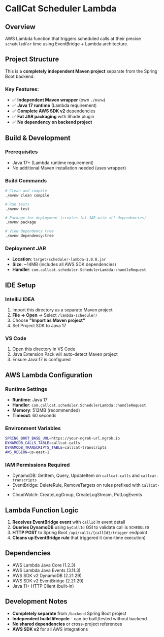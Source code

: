 # CallCat Scheduler Lambda

## Overview
AWS Lambda function that triggers scheduled calls at their precise `scheduledFor` time using EventBridge + Lambda architecture.

## Project Structure
This is a **completely independent Maven project** separate from the Spring Boot backend.

### Key Features:
- ✅ **Independent Maven wrapper** (own `./mvnw`)
- ✅ **Java 17 runtime** (Lambda requirement)
- ✅ **Complete AWS SDK v2** dependencies
- ✅ **Fat JAR packaging** with Shade plugin
- ✅ **No dependency on backend project**

## Build & Development

### Prerequisites
- Java 17+ (Lambda runtime requirement)
- No additional Maven installation needed (uses wrapper)

### Build Commands
```bash
# Clean and compile
./mvnw clean compile

# Run tests
./mvnw test

# Package for deployment (creates fat JAR with all dependencies)
./mvnw package

# View dependency tree
./mvnw dependency:tree
```

### Deployment JAR
- **Location**: `target/scheduler-lambda-1.0.0.jar`
- **Size**: ~14MB (includes all AWS SDK dependencies)
- **Handler**: `com.callcat.scheduler.SchedulerLambda::handleRequest`

## IDE Setup

### IntelliJ IDEA
1. Import this directory as a separate Maven project
2. **File → Open** → Select `/lambda-scheduler/` 
3. Choose **"Import as Maven project"**
4. Set Project SDK to Java 17

### VS Code
1. Open this directory in VS Code
2. Java Extension Pack will auto-detect Maven project
3. Ensure Java 17 is configured

## AWS Lambda Configuration

### Runtime Settings
- **Runtime**: Java 17
- **Handler**: `com.callcat.scheduler.SchedulerLambda::handleRequest`
- **Memory**: 512MB (recommended)
- **Timeout**: 60 seconds

### Environment Variables
```bash
SPRING_BOOT_BASE_URL=https://your-ngrok-url.ngrok.io
DYNAMODB_CALLS_TABLE=callcat-calls
DYNAMODB_TRANSCRIPTS_TABLE=callcat-transcripts
AWS_REGION=us-east-1
```

### IAM Permissions Required
- DynamoDB: GetItem, Query, UpdateItem on `callcat-calls` and `callcat-transcripts`
- EventBridge: DeleteRule, RemoveTargets on rules prefixed with `CallCat-*`
- CloudWatch: CreateLogGroup, CreateLogStream, PutLogEvents

## Lambda Function Logic
1. **Receives EventBridge event** with `callId` in event detail
2. **Queries DynamoDB** using `byCallId` GSI to validate call is `SCHEDULED`
3. **HTTP POST** to Spring Boot `/api/calls/{callId}/trigger` endpoint
4. **Cleans up EventBridge rule** that triggered it (one-time execution)

## Dependencies
- AWS Lambda Java Core (1.2.3)
- AWS Lambda Java Events (3.11.3)  
- AWS SDK v2 DynamoDB (2.21.29)
- AWS SDK v2 EventBridge (2.21.29)
- Java 11+ HTTP Client (built-in)

## Development Notes
- **Completely separate** from `/backend` Spring Boot project
- **Independent build lifecycle** - can be built/tested without backend
- **No shared dependencies** or cross-project references
- **AWS SDK v2** for all AWS integrations